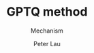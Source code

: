---
title: "GPTQ method"
subtitle: "Mechanism"
layout: post
author: "Peter Lau"
published: false
header-style: text
tags:
  - Computer science
  - LLM
  - Quantization
---